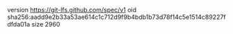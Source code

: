 version https://git-lfs.github.com/spec/v1
oid sha256:aadd9e2b33a53ae614c1c712d9f9b4bdb1b73d78f14c5e1514c89227fdfda01a
size 2960
